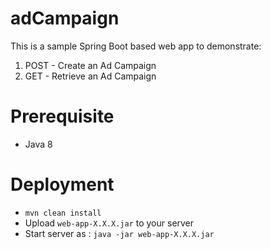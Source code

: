 # adCampaign

This is a sample Spring Boot based web app to demonstrate:

1. POST - Create an Ad Campaign
2. GET - Retrieve an Ad Campaign

# Prerequisite

* Java 8

# Deployment

* `mvn clean install`
* Upload `web-app-X.X.X.jar` to your server
* Start server as : 
`java -jar web-app-X.X.X.jar`
